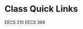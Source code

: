 <!-- TITLE: EECS Classes -->
<!-- SUBTITLE: Wiki's for KU classes -->

# Class Quick Links

EECS 210
EECS 368